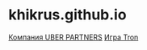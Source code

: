 # khikrus.github.io
[Компания UBER PARTNERS](https://khikrus.github.io/Uber/)
[Игра Tron](https://khikrus.github.io/game-tron/)
